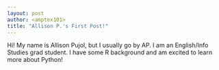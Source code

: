 ```yaml
---
layout: post
author: <amptex101>
title: "Allison P.'s First Post!"
---
```

Hi! My name is Allison Pujol, but I usually go by AP. I am an English/Info Studies grad student. 
  I have some R background and am excited to learn more about Python! 
